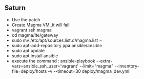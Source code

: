 ## Saturn

* Use the patch
* Create Magma VM..it will fail
* vagrant ssh magma
* cd magma/lte/gateway 
* sudo mv /etc/apt/sources.list.d/magma.list ~
* sudo apt-add-repository ppa:ansible/ansible
* sudo apt update
* sudo apt install ansible
* execute the command : ansible-playbook --extra-vars=ansible_ssh_user\=\'vagrant\' --limit="magma" --inventory-file=deploy/hosts -v --timeout=30 deploy/magma_dev.yml
